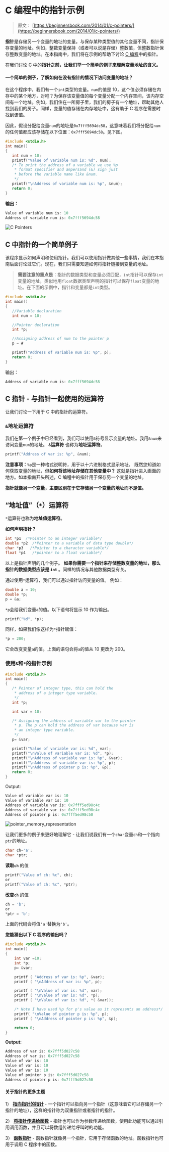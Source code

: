 # C 编程中的指针示例

> 原文： [https://beginnersbook.com/2014/01/c-pointers/](https://beginnersbook.com/2014/01/c-pointers/)

**指针**是存储另一个变量的地址的变量。与保存某种类型值的其他变量不同，指针保存变量的地址。例如，整数变量保持（或者可以说是存储）整数值，但整数指针保存整数变量的地址。在本指南中，我们将在示例的帮助下讨论 [C 编程](https://beginnersbook.com/2014/01/c-tutorial-for-beginners-with-examples/)中的指针。

在我们讨论 C 中的**指针之前，让我们举一个简单的例子来理解变量地址的含义。**

#### 一个简单的例子，了解如何在没有指针的情况下访问变量的地址？

在这个程序中，我们有一个`int`类型的变量。`num`的值是 10，这个值必须存储在内存中的某个地方，对吧？为保存该变量值的每个变量分配一个内存空间，该内存空间有一个地址。例如，我们住在一所房子里，我们的房子有一个地址，帮助其他人找到我们的房子。同样，变量的值存储在内存地址中，这有助于 C 程序在需要时找到该值。

因此，假设分配给变量`num`的地址是`0x7fff5694dc58`，这意味着我们将分配给`num`的任何值都应该存储在以下位置：`0x7fff5694dc58`。见下图。

```c
#include <stdio.h>
int main()
{
   int num = 10;
   printf("Value of variable num is: %d", num);
   /* To print the address of a variable we use %p
    * format specifier and ampersand (&) sign just
    * before the variable name like &num.
    */
   printf("\nAddress of variable num is: %p", &num);
   return 0;
}
```

**输出：**

```c
Value of variable num is: 10
Address of variable num is: 0x7fff5694dc58
```

![C Pointers](img/05b8b22d5a0afbbe7c0790256a7277ba.jpg)

## C 中指针的一个简单例子

该程序显示如何声明和使用指针。我们可以使用指针做其他一些事情，我们在本指南后面讨论过它们。现在，我们只需要知道如何将指针链接到变量的地址。

> **需要注意的重点是**：指针的数据类型和变量必须匹配，`int`指针可以保存`int`变量的地址，类似地用`float`数据类型声明的指针可以保存`float`变量的地址。在下面的示例中，指针和变量都是`int`类型。

```c
#include <stdio.h>
int main()
{
   //Variable declaration
   int num = 10;

   //Pointer declaration
   int *p;

   //Assigning address of num to the pointer p
   p = #

   printf("Address of variable num is: %p", p);
   return 0;
}
```

输出：

```c
Address of variable num is: 0x7fff5694dc58
```

## C 指针 - 与指针一起使用的运算符

让我们讨论一下用于 C 中的指针的运算符。

### `&`地址运算符

我们在第一个例子中已经看到，我们可以使用`&`符号显示变量的地址。我用`&num`来访问变量`num`的地址。 **`&`运算符** 也称为**地址运算符**。

```c
printf("Address of var is: %p", &num);
```

**注意事项：**`%p`是一种格式说明符，用于以十六进制格式显示地址。
既然您知道如何获取变量的地址，但**如何将该地址存储在其他变量中？** 这就是指针进入画面的地方。如本指南开头所述，C 编程中的指针用于保存另一个变量的地址。

**指针就像另一个变量，主要区别在于它存储另一个变量的地址而不是值。**

## “地址值”（`*`）运算符

`*`运算符也称为**地址值运算符**。

**如何声明指针？**

```c
int *p1  /*Pointer to an integer variable*/
double *p2  /*Pointer to a variable of data type double*/
char *p3   /*Pointer to a character variable*/
float *p4   /*pointer to a float variable*/
```

以上是指针声明的几个例子。 **如果你需要一个指针来存储整数变量的地址，那么指针的数据类型应该是 `int`** 。同样的情况与其他数据类型有关。

通过使用`*`运算符，我们可以通过指针访问变量的值。
例如：

```c
double a = 10;
double *p;
p = &a;
```

`*p`会给我们变量`a`的值。以下语句将显示 10 作为输出。

```c
printf("%d", *p);
```

同样，如果我们像这样为`*`指针赋值：

```c
*p = 200;
```

它会改变变量`a`的值。上面的语句会将`a`的值从 10 更改为 200。

### 使用`&`和`*`的指针示例

```c
#include <stdio.h>
int main()
{
   /* Pointer of integer type, this can hold the
    * address of a integer type variable.
    */
   int *p;

   int var = 10;

   /* Assigning the address of variable var to the pointer
    * p. The p can hold the address of var because var is
    * an integer type variable.
    */
   p= &var;

   printf("Value of variable var is: %d", var);
   printf("\nValue of variable var is: %d", *p);
   printf("\nAddress of variable var is: %p", &var);
   printf("\nAddress of variable var is: %p", p);
   printf("\nAddress of pointer p is: %p", &p);
   return 0;
}

```

Output:

```c
Value of variable var is: 10
Value of variable var is: 10
Address of variable var is: 0x7fff5ed98c4c
Address of variable var is: 0x7fff5ed98c4c
Address of pointer p is: 0x7fff5ed98c50
```

![pointer_memory_representation](img/aba872e79158955e21760c6182565d00.jpg)

让我们更多的例子来更好地理解它 -
让我们说我们有一个`char`变量`ch`和一个指向`ptr`的地址。

```c
char ch='a';
char *ptr;
```

**读取`ch`** 的值

```c
printf("Value of ch: %c", ch);
or
printf("Value of ch: %c", *ptr);

```

**改变`ch`** 的值

```c
ch = 'b';
or
*ptr = 'b';

```

上面的代码会将值`'a'`替换为`'b'`。

**您能猜出以下 C 程序的输出吗？**

```c
#include <stdio.h>
int main()
{
    int var =10;
    int *p;
    p= &var;

    printf ( "Address of var is: %p", &var);
    printf ( "\nAddress of var is: %p", p);

    printf ( "\nValue of var is: %d", var);
    printf ( "\nValue of var is: %d", *p);
    printf ( "\nValue of var is: %d", *( &var));

    /* Note I have used %p for p's value as it represents an address*/
    printf( "\nValue of pointer p is: %p", p);
    printf ( "\nAddress of pointer p is: %p", &p);

    return 0;
}
```

**Output:**

```c
Address of var is: 0x7fff5d027c58
Address of var is: 0x7fff5d027c58
Value of var is: 10
Value of var is: 10
Value of var is: 10
Value of pointer p is: 0x7fff5d027c58
Address of pointer p is: 0x7fff5d027c50
```

#### 关于指针的更多主题

1） [**指向指针的指针**](https://beginnersbook.com/2014/01/c-pointer-to-pointer/) - 一个指针可以指向另一个指针（这意味着它可以存储另一个指针的地址），这样的指针称为双重指针或者指针的指针。

2） [**将指针传递给函数**](https://beginnersbook.com/2014/01/c-passing-pointers-to-functions/) - 指针也可以作为参数传递给函数，使用此功能可以通过引用调用函数，并且可以将数组传递给呼叫时的功能。

3） [**函数指针**](https://beginnersbook.com/2014/01/c-function-pointers/) - 函数指针就像另一个指针，它用于存储函数的地址。函数指针也可用于调用 C 程序中的函数。